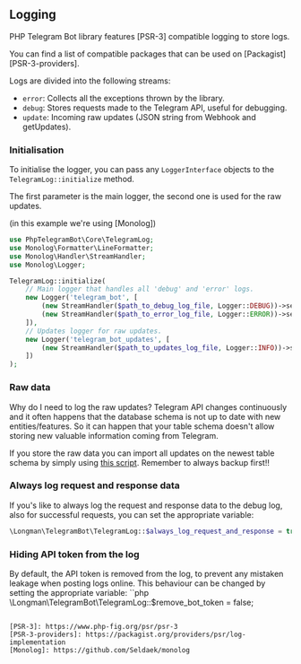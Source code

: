 ## Logging
PHP Telegram Bot library features [PSR-3] compatible logging to store logs.

You can find a list of compatible packages that can be used on [Packagist][PSR-3-providers].

Logs are divided into the following streams:
- `error`: Collects all the exceptions thrown by the library.
- `debug`: Stores requests made to the Telegram API, useful for debugging.
- `update`: Incoming raw updates (JSON string from Webhook and getUpdates).

### Initialisation
To initialise the logger, you can pass any `LoggerInterface` objects to the `TelegramLog::initialize` method.

The first parameter is the main logger, the second one is used for the raw updates.

(in this example we're using [Monolog])
```php
use PhpTelegramBot\Core\TelegramLog;
use Monolog\Formatter\LineFormatter;
use Monolog\Handler\StreamHandler;
use Monolog\Logger;

TelegramLog::initialize(
    // Main logger that handles all 'debug' and 'error' logs.
    new Logger('telegram_bot', [
        (new StreamHandler($path_to_debug_log_file, Logger::DEBUG))->setFormatter(new LineFormatter(null, null, true)),
        (new StreamHandler($path_to_error_log_file, Logger::ERROR))->setFormatter(new LineFormatter(null, null, true)),
    ]),
    // Updates logger for raw updates.
    new Logger('telegram_bot_updates', [
        (new StreamHandler($path_to_updates_log_file, Logger::INFO))->setFormatter(new LineFormatter('%message%' . PHP_EOL)),
    ])
);
```

### Raw data
Why do I need to log the raw updates?
Telegram API changes continuously and it often happens that the database schema is not up to date with new entities/features. So it can happen that your table schema doesn't allow storing new valuable information coming from Telegram.

If you store the raw data you can import all updates on the newest table schema by simply using [this script](../utils/importFromLog.php).
Remember to always backup first!!

### Always log request and response data
If you's like to always log the request and response data to the debug log, also for successful requests, you can set the appropriate variable:
```php
\Longman\TelegramBot\TelegramLog::$always_log_request_and_response = true;
```

### Hiding API token from the log
By default, the API token is removed from the log, to prevent any mistaken leakage when posting logs online.
This behaviour can be changed by setting the appropriate variable:
``php
\Longman\TelegramBot\TelegramLog::$remove_bot_token = false;
```

[PSR-3]: https://www.php-fig.org/psr/psr-3
[PSR-3-providers]: https://packagist.org/providers/psr/log-implementation
[Monolog]: https://github.com/Seldaek/monolog
